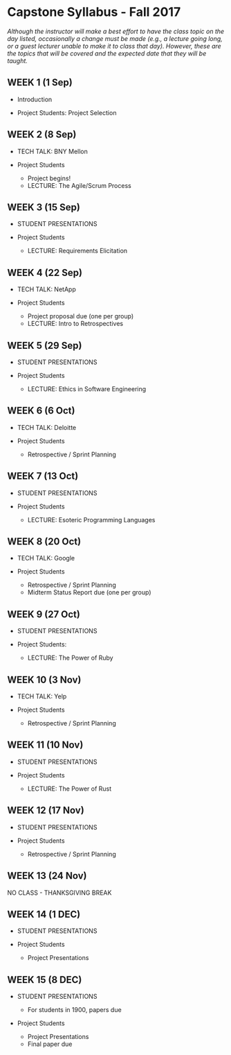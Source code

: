 # Capstone Syllabus - Fall 2017

_Although the instructor will make a best effort to have the class topic on the day listed, occasionally a change must be made (e.g., a lecture going long, or a guest lecturer unable to make it to class that day).  However, these are the topics that will be covered and the expected date that they will be taught._

## WEEK 1 (1 Sep)

* Introduction

* Project Students: Project Selection

## WEEK 2 (8 Sep)

* TECH TALK: BNY Mellon

* Project Students
  * Project begins!
  * LECTURE: The Agile/Scrum Process

## WEEK 3 (15 Sep)

* STUDENT PRESENTATIONS

* Project Students
  * LECTURE: Requirements Elicitation

## WEEK 4 (22 Sep)

* TECH TALK: NetApp

* Project Students
  * Project proposal due (one per group)
  * LECTURE: Intro to Retrospectives

## WEEK 5 (29 Sep)

* STUDENT PRESENTATIONS

* Project Students
  * LECTURE: Ethics in Software Engineering

## WEEK 6 (6 Oct)

* TECH TALK: Deloitte

* Project Students
  * Retrospective / Sprint Planning

## WEEK 7 (13 Oct)

* STUDENT PRESENTATIONS

* Project Students
  * LECTURE: Esoteric Programming Languages

## WEEK 8 (20 Oct)

* TECH TALK: Google

* Project Students
  * Retrospective / Sprint Planning
  * Midterm Status Report due (one per group)

## WEEK 9 (27 Oct)

* STUDENT PRESENTATIONS

* Project Students:
  * LECTURE: The Power of Ruby

## WEEK 10 (3 Nov)

* TECH TALK: Yelp

* Project Students
  * Retrospective / Sprint Planning

## WEEK 11 (10 Nov)

* STUDENT PRESENTATIONS

* Project Students
  * LECTURE: The Power of Rust

## WEEK 12 (17 Nov)

* STUDENT PRESENTATIONS

* Project Students
  * Retrospective / Sprint Planning

## WEEK 13 (24 Nov)

NO CLASS - THANKSGIVING BREAK

## WEEK 14 (1 DEC)

* STUDENT PRESENTATIONS

* Project Students
  * Project Presentations

## WEEK 15 (8 DEC)

* STUDENT PRESENTATIONS
  * For students in 1900, papers due

* Project Students
  * Project Presentations
  * Final paper due









